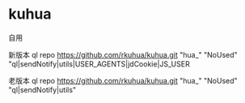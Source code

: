 # kuhua

自用


新版本   ql repo https://github.com/rkuhua/kuhua.git "hua_" "NoUsed" "ql|sendNotify|utils|USER_AGENTS|jdCookie|JS_USER

老版本   ql repo https://github.com/rkuhua/kuhua.git "hua_" "NoUsed" "ql|sendNotify|utils"
